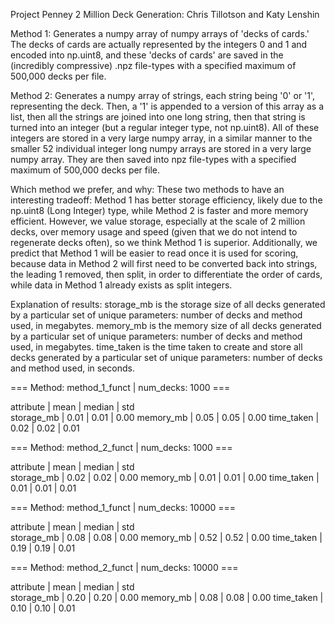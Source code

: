 Project Penney 2 Million Deck Generation: Chris Tillotson and Katy Lenshin

Method 1: Generates a numpy array of numpy arrays of 'decks of cards.' The decks of cards are actually represented by the integers 0 and 1 and encoded into np.uint8, and these 'decks of cards' are saved in the (incredibly compressive) .npz file-types with a specified maximum of 500,000 decks per file.

Method 2: Generates a numpy array of strings, each string being '0' or '1', representing the deck. Then, a '1' is appended to a version of this array as a list, then all the strings are joined into one long string, then that string is turned into an integer (but a regular integer type, not np.uint8). All of these integers are stored in a very large numpy array, in a similar manner to the smaller 52 individual integer long numpy arrays are stored in a very large numpy array. They are then saved into npz file-types with a specified maximum of 500,000 decks per file.

Which method we prefer, and why:
These two methods to have an interesting tradeoff: Method 1 has better storage efficiency, likely due to the np.uint8 (Long Integer) type, while Method 2 is faster and more memory efficient. However, we value storage, especially at the scale of 2 million decks, over memory usage and speed (given that we do not intend to regenerate decks often), so we think Method 1 is superior. Additionally, we predict that Method 1 will be easier to read once it is used for scoring, because data in Method 2 will first need to be converted back into strings, the leading 1 removed, then split, in order to differentiate the order of cards, while data in Method 1 already exists as split integers. 

Explanation of results:
storage_mb is the storage size of all decks generated by a particular set of unique parameters: number of decks and method used, in megabytes.
memory_mb is the memory size of all decks generated by a particular set of unique parameters: number of decks and method used, in megabytes.
time_taken is the time taken to create and store all decks generated by a particular set of unique parameters: number of decks and method used, in seconds.


=== Method: method_1_funct | num_decks: 1000 ===

attribute       | mean       | median     | std       
storage_mb      |       0.01 |       0.01 |       0.00
memory_mb       |       0.05 |       0.05 |       0.00
time_taken      |       0.02 |       0.02 |       0.01

=== Method: method_2_funct | num_decks: 1000 ===

attribute       | mean       | median     | std       
storage_mb      |       0.02 |       0.02 |       0.00
memory_mb       |       0.01 |       0.01 |       0.00
time_taken      |       0.01 |       0.01 |       0.01

=== Method: method_1_funct | num_decks: 10000 ===

attribute       | mean       | median     | std       
storage_mb      |       0.08 |       0.08 |       0.00
memory_mb       |       0.52 |       0.52 |       0.00
time_taken      |       0.19 |       0.19 |       0.01

=== Method: method_2_funct | num_decks: 10000 ===

attribute       | mean       | median     | std       
storage_mb      |       0.20 |       0.20 |       0.00
memory_mb       |       0.08 |       0.08 |       0.00
time_taken      |       0.10 |       0.10 |       0.01
